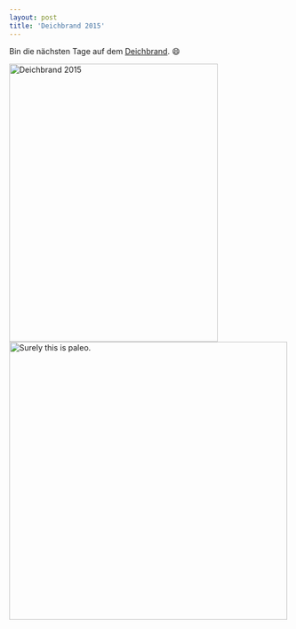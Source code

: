 ```yaml
---
layout: post
title: 'Deichbrand 2015'
---
```

Bin die nächsten Tage auf dem [Deichbrand][0]. :smile:

<a data-flickr-embed="true" href="https://www.flickr.com/photos/cringe/19747680792/in/datetaken/" title="Deichbrand 2015"><img src="https://farm1.staticflickr.com/454/19747680792_895097561b.jpg" width="375" height="500" alt="Deichbrand 2015"></a><script async src="//embedr.flickr.com/assets/client-code.js" charset="utf-8"></script>
<a data-flickr-embed="true" href="https://www.flickr.com/photos/cringe/19562913570/in/datetaken/" title="Surely this is paleo."><img src="https://farm1.staticflickr.com/273/19562913570_4b7bff360c.jpg" width="500" height="500" alt="Surely this is paleo."></a><script async src="//embedr.flickr.com/assets/client-code.js" charset="utf-8"></script>

[0]: http://www.deichbrand.de/

